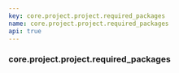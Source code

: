 ```yaml
---
key: core.project.project.required_packages
name: core.project.project.required_packages
api: true
---
```


### core.project.project.required_packages
